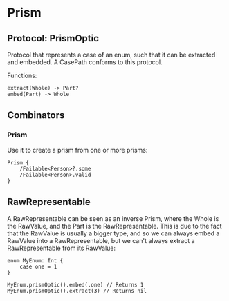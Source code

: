 # Prism

## Protocol: PrismOptic

Protocol that represents a case of an enum, such that it can be extracted and embedded. A CasePath conforms to this protocol.

Functions:

```
extract(Whole) -> Part?
embed(Part) -> Whole
```

## Combinators

### Prism

Use it to create a prism from one or more prisms:

```
Prism {
	/Failable<Person>?.some
	/Failable<Person>.valid
}
```

## RawRepresentable

A RawRepresentable can be seen as an inverse Prism, where the Whole is the RawValue, and the Part is the RawRepresentable. This is due to the fact that the RawValue is usually a bigger type, and so we can always embed a RawValue into a RawRepresentable, but we can't always extract a RawRepresentable from its RawValue:

```
enum MyEnum: Int {
	case one = 1
}

MyEnum.prismOptic().embed(.one) // Returns 1
MyEnum.prismOptic().extract(3) // Returns nil

```
